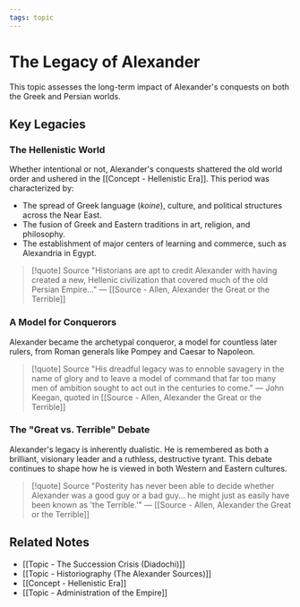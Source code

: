 ```yaml
---
tags: topic
---
```


# The Legacy of Alexander

This topic assesses the long-term impact of Alexander's conquests on both the Greek and Persian worlds.

## Key Legacies

### The Hellenistic World
Whether intentional or not, Alexander's conquests shattered the old world order and ushered in the [[Concept - Hellenistic Era]]. This period was characterized by:
- The spread of Greek language (*koine*), culture, and political structures across the Near East.
- The fusion of Greek and Eastern traditions in art, religion, and philosophy.
- The establishment of major centers of learning and commerce, such as Alexandria in Egypt.

> [!quote] Source
> "Historians are apt to credit Alexander with having created a new, Hellenic civilization that covered much of the old Persian Empire..."
> — [[Source - Allen, Alexander the Great or the Terrible]]

### A Model for Conquerors
Alexander became the archetypal conqueror, a model for countless later rulers, from Roman generals like Pompey and Caesar to Napoleon.

> [!quote] Source
> "His dreadful legacy was to ennoble savagery in the name of glory and to leave a model of command that far too many men of ambition sought to act out in the centuries to come."
> — John Keegan, quoted in [[Source - Allen, Alexander the Great or the Terrible]]

### The "Great vs. Terrible" Debate
Alexander's legacy is inherently dualistic. He is remembered as both a brilliant, visionary leader and a ruthless, destructive tyrant. This debate continues to shape how he is viewed in both Western and Eastern cultures.

> [!quote] Source
> "Posterity has never been able to decide whether Alexander was a good guy or a bad guy... he might just as easily have been known as 'the Terrible.'"
> — [[Source - Allen, Alexander the Great or the Terrible]]

## Related Notes
- [[Topic - The Succession Crisis (Diadochi)]]
- [[Topic - Historiography (The Alexander Sources)]]
- [[Concept - Hellenistic Era]]
- [[Topic - Administration of the Empire]]
